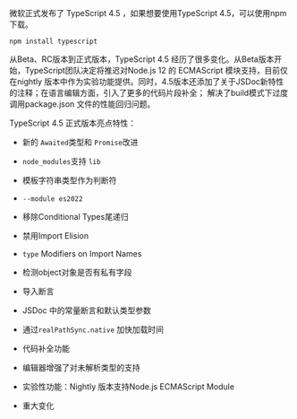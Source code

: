 微软正式发布了 TypeScript 4.5 ，如果想要使用TypeScript 4.5，可以使用npm下载。

`npm install typescript`

从Beta、RC版本到正式版本，TypeScript 4.5 经历了很多变化。从Beta版本开始，TypeScript团队决定将推迟对Node.js 12 的 ECMAScript 模块支持，目前仅在nightly 版本中作为实验功能提供。同时，4.5版本还添加了关于JSDoc新特性的注释；在语言编辑方面，引入了更多的代码片段补全； 解决了build模式下过度调用package.json 文件的性能回归问题。

TypeScript 4.5 正式版本亮点特性：

*   新的 `Awaited`类型和 `Promise`改进

*   `node_modules`支持 `lib`

*   模板字符串类型作为判断符

*   `--module es2022`

*   移除Conditional Types尾递归

*   禁用Import Elision

*   `type` Modifiers on Import Names

*   检测object对象是否有私有字段

*   导入断言

*   JSDoc 中的常量断言和默认类型参数

*   通过`realPathSync.native` 加快加载时间

*   代码补全功能

*   编辑器增强了对未解析类型的支持

*   实验性功能：Nightly 版本支持Node.js ECMAScript Module

*   重大变化

